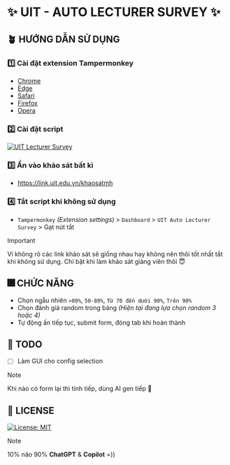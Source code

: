 # ✨ UIT - AUTO LECTURER SURVEY ✨

## 🪴 HƯỚNG DẪN SỬ DỤNG

### 1️⃣ Cài đặt extension Tampermonkey

-   [Chrome](https://chrome.google.com/webstore/detail/tampermonkey/dhdgffkkebhmkfjojejmpbldmpobfkfo)
-   [Edge](https://microsoftedge.microsoft.com/addons/detail/tampermonkey/iikmkjmpaadaobahmlepeloendndfphd)
-   [Safari](https://apps.apple.com/us/app/tampermonkey/id1482490089)
-   [Firefox](https://addons.mozilla.org/en-US/firefox/addon/tampermonkey/)
-   [Opera](https://addons.opera.com/en/extensions/details/tampermonkey-beta/)

### 2️⃣ Cài đặt script

[![UIT Lecturer Survey](https://img.shields.io/badge/UIT_Auto_Lecturer_Survey-Tampermonkey-a0c4ff?style=for-the-badge)](../../raw/main/UITAutoLecturerSurvey.user.js)

### 3️⃣ Ấn vào khảo sát bất kì

-   https://link.uit.edu.vn/khaosatmh

### 4️⃣ Tắt script khi không sử dụng

-   `Tampermonkey` _(Extension settings)_ > `Dashboard` > `UIT Auto Lecturer Survey` > Gạt nút tắt

> [!IMPORTANT]
>
> Vì không rõ các link khảo sát sẽ giống nhau hay không nên thôi tốt nhất tắt khi không sử dụng. Chỉ bật khi làm khảo sát giảng viên thôi 😇

## 🎆 CHỨC NĂNG

-   Chọn ngẫu nhiên `>80%`, `50-80%`, `Từ 70 đến dưới 90%`, `Trên 90%`
-   Chọn đánh giá random trong bảng _(Hiện tại đang lựa chọn random 3 hoặc 4)_
-   Tự động ấn tiếp tục, submit form, đóng tab khi hoàn thành

## 📒 TODO

-   [ ] Làm GUI cho config selection

> [!NOTE]
>
> Khi nào có form lại thì tính tiếp, dùng AI gen tiếp 🫠

## 📝 LICENSE

[![License: MIT](https://img.shields.io/badge/License-MIT-9bf6ff?style=for-the-badge)](./LICENSE)

> [!NOTE]
>
> 10% não 90% **ChatGPT** & **Copilot** =))
